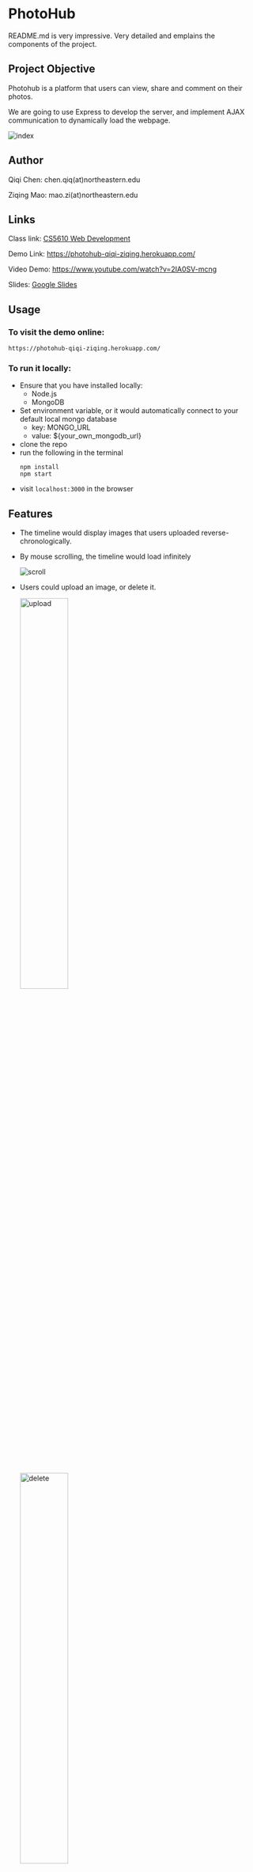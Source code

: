 # PhotoHub

README.md is very impressive. Very detailed and emplains the components of the project.

## Project Objective
Photohub is a platform that users can view, share and comment on their photos.

We are going to use Express to develop the server, and implement AJAX communication to dynamically load the webpage.

<img src="./assets/index.jpg" alt="index"></img>

## Author
Qiqi Chen: chen.qiq(at)northeastern.edu

Ziqing Mao: mao.zi(at)northeastern.edu

## Links
Class link: [CS5610 Web Development](https://johnguerra.co/classes/webDevelopment_spring_2021/)

Demo Link: https://photohub-qiqi-ziqing.herokuapp.com/

Video Demo: https://www.youtube.com/watch?v=2IA0SV-mcng

Slides: [Google Slides](https://docs.google.com/presentation/d/1ddZ0ozGYQksVEhBMuhe8gTP4zwWEDLGWNaVA2jgLqRE/edit#slide=id.gc6f80d1ff_0_50)

## Usage
### To visit the demo online:
````
https://photohub-qiqi-ziqing.herokuapp.com/
````

### To run it locally:
- Ensure that you have installed locally: 
  - Node.js 
  - MongoDB
- Set environment variable, or it would automatically connect to your default local mongo database
  - key: MONGO_URL
  - value: ${your_own_mongodb_url}
- clone the repo 
- run the following in the terminal
  ````
  npm install
  npm start
  ````
- visit `localhost:3000` in the browser

## Features
- The timeline would display images that users uploaded reverse-chronologically.
- By mouse scrolling, the timeline would load infinitely

  <img src="./assets/scroll.gif" alt="scroll"></img>
  
- Users could upload an image, or delete it.

  <img src="./assets/upload.gif" alt="upload" style="display: inline-block; width: 45%; margin-right: 5%"></img>
  
  <img src="./assets/delete.gif" alt="delete" style="display: inline-block; width: 45%"></img>
  
- Users could post a comment, or delete it.

  <img src="./assets/comment.gif" alt="comment"></img>
  
- Users could filter the timeline to display their own posts only.

  <img src="./assets/filter.gif" alt="filter"></img>
  
- There would a gallery in users’ homepage.

  <img src="./assets/homepage.gif" alt="homepage"></img>
  
## Copyright
- This project is under [MIT license](./LICENSE). 
- Sample images of the demo are provided by [Unsplash](https://unsplash.com/) and their license page is [here](https://unsplash.com/license).
  - We appreciate the artworks of avinash-kumar, carlos-mesa, clayton-cardinalli, hakan-nural, jake-heidecker, kristina-manchenko, pablo-heimplatz, rahul-pandit, ruslan-bardash, stephen-walker, tengyart, tomas-malik, willian-justen-de-vasconcellos.

